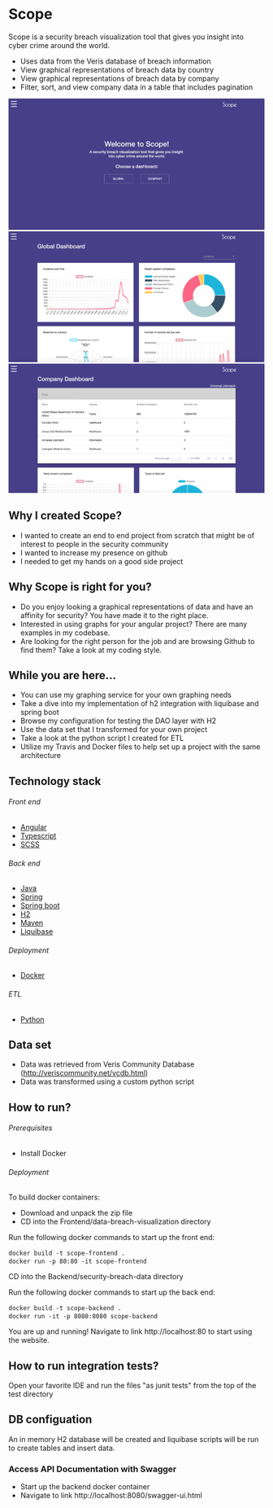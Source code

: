 # Scope

Scope is a security breach visualization tool that gives you insight into cyber crime around the world.
 
  * Uses data from the Veris database of breach information
  * View graphical representations of breach data by country
  * View graphical representations of breach data by company
  * Filter, sort, and view company data in a table that includes pagination
  
  ![alt tag](https://github.com/CodeByAlex/Data-Breach-Visualization/blob/master/images/home-screen.png)
  ![alt tag](https://github.com/CodeByAlex/Data-Breach-Visualization/blob/master/images/global-dash.png)
  ![alt tag](https://github.com/CodeByAlex/Data-Breach-Visualization/blob/master/images/company-dash.png)
 
## Why I created Scope?

  - I wanted to create an end to end project from scratch that might be of interest to people in the security community
  - I wanted to increase my presence on github
  - I needed to get my hands on a good side project
 
 ## Why Scope is right for you?

  - Do you enjoy looking a graphical representations of data and have an affinity for security? You have made it to the right place.
  - Interested in using graphs for your angular project? There are many examples in my codebase.
  - Are looking for the right person for the job and are browsing Github to find them? Take a look at my coding style.
  
 ## While you are here...
  - You can use my graphing service for your own graphing needs
  - Take a dive into my implementation of h2 integration with liquibase and spring boot
  - Browse my configuration for testing the DAO layer with H2
  - Use the data set that I transformed for your own project
  - Take a look at the python script I created for ETL
  - Utilize my Travis and Docker files to help set up a project with the same architecture  
    
## Technology stack

###### _Front end_
 * [Angular](https://angular.io/)
 * [Typescript](https://www.typescriptlang.org) 
 * [SCSS](https://sass-lang.com)

###### _Back end_
 * [Java](https://www.java.com/)
 * [Spring](http://docs.spring.io/)
 * [Spring boot](http://docs.spring.io/spring-boot/)
 * [H2](www.h2database.com)
 * [Maven](https://maven.apache.org/)
 * [Liquibase](https://www.liquibase.org/)
 
###### _Deployment_
 * [Docker](https://www.docker.com/)
 
###### _ETL_
 * [Python](https://www.python.org/)

## Data set

* Data was retrieved from Veris Community Database (http://veriscommunity.net/vcdb.html)
* Data was transformed using a custom python script

## How to run?

###### _Prerequisites_
 * Install Docker 
 
###### _Deployment_
To build docker containers:

* Download and unpack the zip file
* CD into the Frontend/data-breach-visualization directory

Run the following docker commands to start up the front end:
 ```
docker build -t scope-frontend .
docker run -p 80:80 -it scope-frontend
 ```

CD into the Backend/security-breach-data directory

Run the following docker commands to start up the back end:
 ```
docker build -t scope-backend .
docker run -it -p 8080:8080 scope-backend
 ```
You are up and running! Navigate to link http://localhost:80 to start using the website.
 
## How to run integration tests?

Open your favorite IDE and run the files "as junit tests" from the top of the test directory  

## DB configuation

An in memory H2 database will be created and liquibase scripts will be run to create tables and insert data.

### Access API Documentation with Swagger
* Start up the backend docker container
* Navigate to link http://localhost:8080/swagger-ui.html
